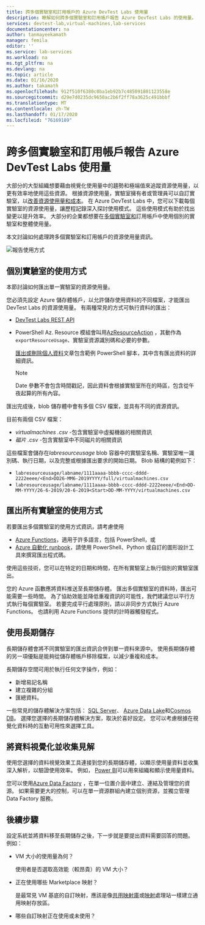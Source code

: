 ```yaml
---
title: 跨多個實驗室和訂用帳戶的 Azure DevTest Labs 使用量
description: 瞭解如何跨多個實驗室和訂用帳戶報告 Azure DevTest Labs 的使用量。
services: devtest-lab,virtual-machines,lab-services
documentationcenter: na
author: tanmayeekamath
manager: femila
editor: ''
ms.service: lab-services
ms.workload: na
ms.tgt_pltfrm: na
ms.devlang: na
ms.topic: article
ms.date: 01/16/2020
ms.author: takamath
ms.openlocfilehash: 912f510f6380c0ba1eb92b7c485091801123558e
ms.sourcegitcommit: d29e7d0235dc9650ac2b6f2ff78a3625c491bbbf
ms.translationtype: MT
ms.contentlocale: zh-TW
ms.lasthandoff: 01/17/2020
ms.locfileid: "76169189"
---
```

# <a name="report-azure-devtest-labs-usage-across-multiple-labs-and-subscriptions"></a>跨多個實驗室和訂用帳戶報告 Azure DevTest Labs 使用量

大部分的大型組織想要藉由視覺化使用量中的趨勢和極端值來追蹤資源使用量，以更有效率地使用這些資源。 根據資源使用量，實驗室擁有者或管理員可以自訂實驗室，以[改善資源使用量和成本](https://docs.microsoft.com/azure/billing/billing-getting-started)。 在 Azure DevTest Labs 中，您可以下載每個實驗室的資源使用量，讓歷程記錄深入探討使用模式。 這些使用模式有助於找出變更以提升效率。 大部分的企業都想要在[多個實驗室和](https://docs.microsoft.com/azure/architecture/cloud-adoption/decision-guides/subscriptions/)訂用帳戶中使用個別的實驗室和整體使用量。 

本文討論如何處理跨多個實驗室和訂用帳戶的資源使用量資訊。

![報告使用方式](./media/report-usage-across-multiple-labs-subscriptions/report-usage.png)

## <a name="individual-lab-usage"></a>個別實驗室的使用方式

本節討論如何匯出單一實驗室的資源使用量。

您必須先設定 Azure 儲存體帳戶，以允許儲存使用資料的不同檔案，才能匯出 DevTest Labs 的資源使用量。 有兩種常見的方式可執行資料的匯出：

* [DevTest Labs REST API](https://docs.microsoft.com/rest/api/dtl/labs/exportresourceusage) 
* PowerShell Az. Resource 模組會叫用[AzResourceAction](https://docs.microsoft.com/powershell/module/az.resources/invoke-azresourceaction?view=azps-2.5.0&viewFallbackFrom=azps-2.3.2) ，其動作為 `exportResourceUsage`、實驗室資源識別碼和必要的參數。 

    [匯出或刪除個人資料](personal-data-delete-export.md)文章包含範例 PowerShell 腳本，其中含有匯出資料的詳細資訊。 

    > [!NOTE]
    > Date 參數不會包含時間戳記，因此資料會根據實驗室所在的時區，包含從午夜起算的所有內容。

匯出完成後，blob 儲存體中會有多個 CSV 檔案，並具有不同的資源資訊。
  
目前有兩個 CSV 檔案：

* *virtualmachines .csv* -包含實驗室中虛擬機器的相關資訊
* *磁片 .csv* -包含實驗室中不同磁片的相關資訊 

這些檔案會儲存在*labresourceusage* blob 容器中的實驗室名稱、實驗室唯一識別碼、執行日期，以及完整或根據匯出要求的開始日期。 Blob 結構的範例如下：

* `labresourceusage/labname/1111aaaa-bbbb-cccc-dddd-2222eeee/<End>DD26-MM6-2019YYYY/full/virtualmachines.csv`
* `labresourceusage/labname/1111aaaa-bbbb-cccc-dddd-2222eeee/<End>DD-MM-YYYY/26-6-2019/20-6-2019<Start>DD-MM-YYYY/virtualmachines.csv`

## <a name="exporting-usage-for-all-labs"></a>匯出所有實驗室的使用方式

若要匯出多個實驗室的使用方式資訊，請考慮使用 

* [Azure Functions](https://docs.microsoft.com/azure/azure-functions/)，適用于許多語言，包括 PowerShell，或 
* [Azure 自動化 runbook](https://docs.microsoft.com/azure/automation/)，請使用 PowerShell、Python 或自訂的圖形設計工具來撰寫匯出程式碼。

使用這些技術，您可以在特定的日期和時間，在所有實驗室上執行個別的實驗室匯出。 

您的 Azure 函數應將資料推送至長期儲存體。 匯出多個實驗室的資料時，匯出可能需要一些時間。 為了協助效能並降低重複資訊的可能性，我們建議您以平行方式執行每個實驗室。 若要完成平行處理原則，請以非同步方式執行 Azure Functions。 也請利用 Azure Functions 提供的計時器觸發程式。

## <a name="using-a-long-term-storage"></a>使用長期儲存

長期儲存體會將不同實驗室的匯出資訊合併到單一資料來源中。 使用長期儲存體的另一項優點是能夠從儲存體帳戶移除檔案，以減少重複和成本。 

長期儲存空間可用於執行任何文字操作，例如： 

* 新增易記名稱
* 建立複雜的分組
* 匯總資料。

一些常見的儲存體解決方案包括： [SQL Server](https://azure.microsoft.com/services/sql-database/)、 [Azure Data Lake](https://azure.microsoft.com/services/storage/data-lake-storage/)和[Cosmos DB](https://azure.microsoft.com/services/cosmos-db/)。 選擇您選擇的長期儲存體解決方案，取決於喜好設定。 您可以考慮根據在視覺化資料時的互動可用性來選擇工具。

## <a name="visualizing-data-and-gathering-insights"></a>將資料視覺化並收集見解

使用您選擇的資料視覺效果工具連接到您的長期儲存體，以顯示使用量資料並收集深入解析，以驗證使用效率。 例如， [Power BI](https://docs.microsoft.com/power-bi/power-bi-overview)可以用來組織和顯示使用量資料。 

您可以使用[Azure Data Factory](https://azure.microsoft.com/services/data-factory/) ，在單一位置介面中建立、連結及管理您的資源。 如果需要更大的控制，可以在單一資源群組內建立個別資源，並獨立管理 Data Factory 服務。  

## <a name="next-steps"></a>後續步驟

設定系統並將資料移至長期儲存之後，下一步就是要提出資料需要回答的問題。 例如： 

-   VM 大小的使用量為何？

    使用者是否選取高效能（較昂貴）的 VM 大小？
-   正在使用哪些 Marketplace 映射？

    是最常見 VM 基底的自訂映射，應該是像[共用映射庫](../virtual-machines/windows/shared-image-galleries.md)或[映射](image-factory-create.md)處理站一樣建立通用映射存放區。
-   哪些自訂映射正在使用或未使用？
